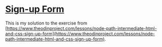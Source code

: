 # [Sign-up Form](https://xgsarah.github.io/sign-up-form)

This is my solution to the exercise from [https://www.theodinproject.com/lessons/node-path-intermediate-html-and-css-sign-up-form](https://www.theodinproject.com/lessons/node-path-intermediate-html-and-css-sign-up-form).
